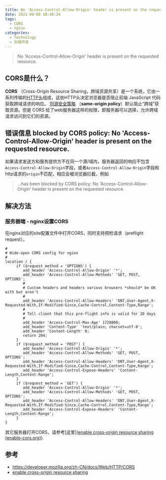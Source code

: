 ```yaml
---
title: No 'Access-Control-Allow-Origin' header is present on the requested resource.
date: 2021-06-08 18:48:24
tags: 
  - CORS
  - nginx
categories: 
  - Technology
  - 后端开发
---
```


> No 'Access-Control-Allow-Origin' header is present on the requested resource. 

## CORS是什么？ 
**CORS** （Cross-Origin Resource Sharing，跨域资源共享）是一个系统，它由一系列传输的[HTTP头](https://developer.mozilla.org/zh-CN/docs/Glossary/HTTP_header)组成，这些HTTP头决定浏览器是否阻止前端 JavaScript 代码获取跨域请求的响应。
[同源安全策略](https://developer.mozilla.org/zh-CN/docs/Web/Security/Same-origin_policy) （**same-origin policy**）默认阻止“跨域”获取资源。但是 CORS 给了web服务器这样的权限，即服务器可以选择，允许跨域请求访问到它们的资源。

<!-- more -->

## 错误信息 blocked by CORS policy: No 'Access-Control-Allow-Origin' header is present on the requested resource.
如果请求发送方和服务提供方不在同一个源/域内，服务器返回的响应不包含```Access-Control-Allow-Origin```字段，或者```Access-Control-Allow-Origin```字段和http请求的```origin```不匹配，相应会被浏览器拦截，例如
> ...has been blocked by CORS policy: No 'Access-Control-Allow-Origin' header is present on the requested resource.

## 解决方法
### 服务器端 - nginx设置CORS
在nginx对应的site配置文件中打开CORS，同时支持预检请求（preflight request）。

```
#
# Wide-open CORS config for nginx
#
location / {
     if ($request_method = 'OPTIONS') {
        add_header 'Access-Control-Allow-Origin' '*';
        add_header 'Access-Control-Allow-Methods' 'GET, POST, OPTIONS';
        #
        # Custom headers and headers various browsers *should* be OK with but aren't
        #
        add_header 'Access-Control-Allow-Headers' 'DNT,User-Agent,X-Requested-With,If-Modified-Since,Cache-Control,Content-Type,Range';
        #
        # Tell client that this pre-flight info is valid for 20 days
        #
        add_header 'Access-Control-Max-Age' 1728000;
        add_header 'Content-Type' 'text/plain; charset=utf-8';
        add_header 'Content-Length' 0;
        return 204;
     }
     if ($request_method = 'POST') {
        add_header 'Access-Control-Allow-Origin' '*';
        add_header 'Access-Control-Allow-Methods' 'GET, POST, OPTIONS';
        add_header 'Access-Control-Allow-Headers' 'DNT,User-Agent,X-Requested-With,If-Modified-Since,Cache-Control,Content-Type,Range';
        add_header 'Access-Control-Expose-Headers' 'Content-Length,Content-Range';
     }
     if ($request_method = 'GET') {
        add_header 'Access-Control-Allow-Origin' '*';
        add_header 'Access-Control-Allow-Methods' 'GET, POST, OPTIONS';
        add_header 'Access-Control-Allow-Headers' 'DNT,User-Agent,X-Requested-With,If-Modified-Since,Cache-Control,Content-Type,Range';
        add_header 'Access-Control-Expose-Headers' 'Content-Length,Content-Range';
     }
}
```

其它服务器打开CORS，请参考[这里]([enable cross-origin resource sharing (enable-cors.org)](https://enable-cors.org/server.html)). 

## 参考
- https://developer.mozilla.org/zh-CN/docs/Web/HTTP/CORS
- [enable cross-origin resource sharing](https://enable-cors.org/server_nginx.html)
